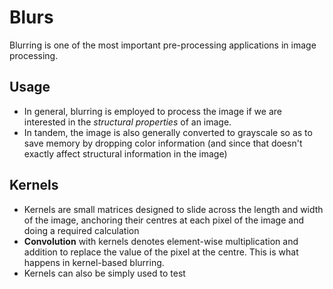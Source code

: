 <h1> Blurs </h1>

Blurring is one of the most important pre-processing applications in image processing.

<h2> Usage </h2>

- In general, blurring is employed to process the image if we are interested in the <em> structural properties </em> of an image.
- In tandem, the image is also generally converted to grayscale so as to save memory by dropping color information (and since that doesn't exactly affect structural information in the image)

<h2> Kernels </h2>
 
 - Kernels are small matrices designed to slide across the length and width of the image, anchoring their centres at each pixel of the image and doing a required calculation
 - **Convolution** with kernels denotes element-wise multiplication and addition to replace the value of the pixel at the centre. This is what happens in kernel-based blurring.
 -  Kernels can also be simply used to test 

<h2>  </h2>